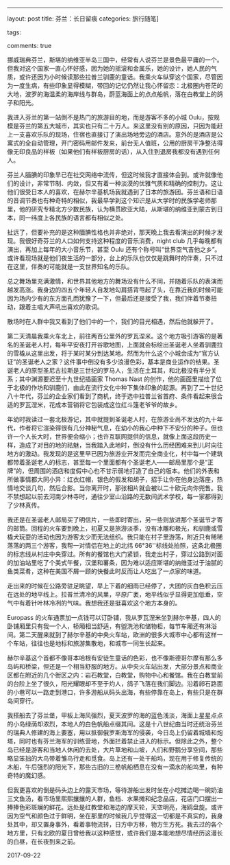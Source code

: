 ---
layout: post
title: 芬兰：长日留痕
categories: 旅行随笔]
<!---->tags:
comments: true





挪威瑞典芬兰，斯堪的纳维亚半岛三国中，经常有人说芬兰是景色最平庸的一个。但我对这个国家一直心怀好感，因为她的摇滚和金属乐，她的设计，她人民的气质，或许还因为小时候读那些拉普兰驯鹿的童话。我乘火车纵穿这个国家，尽管因为一度生病，有些印象显得模糊，带回的记忆仍然让我心怀留恋：北极圈内苍茫的大地，波罗的海温柔的海岸线与群岛，蔚蓝海面上的点点船帆，落在白教堂上的鸽子和阳光。

我进入芬兰的第一站倒不是热门的旅游目的地，而是游客不多的小城 Oulu，按规模是芬兰的第五大城市，其实也只有二十万人。来这里没有别的原因，只因为能赶上一支喜欢乐队的现场，住宿也直接订了演出场地旁边的酒店。意外的是酒店是公寓式的全自动管理，开门密码用邮件发来，前台无人值班，公用的厨房干净整洁得像无印良品的样板（如果他们有样板厨房的话），从入住到退房我都没有遇到任何人。

芬兰人腼腆的印象早已在社交网络中流传，但这时候我才直接体会到。或许就像他们的设计，非常节制、内敛，但又有着一种淡漠的优雅气质和精确的控制力。这让他们很受日本人的喜欢，在赫尔辛基机场我就遇到了日本的旅游团。芬兰语和日语的音调节奏也有种奇特的相似，我最早学到这个知识是从大学时的民族学老师那里，他的研究专精北方少数民族，认为横贯欧亚大陆，从斯堪的纳维亚到蒙古到日本，同一纬度上各民族的语言都有相似之处。

扯远了，但要补充的是这种腼腆性格也并非绝对，那天晚上我去看演出的时候才发现。我很好奇芬兰的人口如何支持这种程度的音乐消费，night club 几乎每晚都有演出，再加上每年的大小音乐节，甚至 Oulu 还有个称号叫“世界空气吉他之乡”。或许看现场就是他们夜生活的一部分，台上的乐队也仅仅是跳舞时的伴奏，只不过在这里，伴奏的可能就是一支世界知名的乐队。

总之舞场里充满激情，和世界其他地方的舞场没有什么不同，并随着乐队的表演而越发高涨。我身边的四五个年轻人自发地勾肩搭背甩起了头，在靠近我的时候可能因为场内少有的东方面孔而犹豫了一下，但最后还是接受了我，我们伴着节奏扭动，跟着主唱大声吼出喜欢的歌词。

散场时在人群中我又看到了他们中的一个，我们的目光相遇，然后他就躲开了。

第二天清晨我乘火车北上，前往两百公里外的罗瓦涅米。这个地方吸引游客的是著名的圣诞老人村，每年平安夜打开谷歌地图，上面就会标绘出圣诞老人坐着驯鹿拉的雪橇从这里出发，将于某时某分到达某地。然而为什么这个小城会成为“官方认证”的圣诞老人之家？这件事中倒没有多少浪漫色彩，基本是商业运作的结果。圣诞老人的原型圣尼古拉斯是三世纪的罗马人，生活在土耳其，和北极没有半分关系；其中渊源要迟至十九世纪插画家 Thomas Nast 的创作，他的画面里描绘了位于北极的作坊和驯鹿们，由此在流行文化中种下集体印象的起源。再到了二十世纪八十年代，芬兰的企业家们看到了商机，终于选中拉普兰省首府、条件看起来很合适的罗瓦涅米，花成本营销将它包装成这位红斗篷老爷爷的故乡。

年幼时我读过一套北极游记，其中就提到圣诞老人村，在旅游业尚不发达的九十年代，作者将它渲染得很有几分神秘气息，在幼小的我心中种下不安分的种子。但也许一个人长大时，世界便会缩小；也许互联网提供的信息，就像上面这段历史一样，造成了对目的地的祛魅，当我踏入此地时，倒没有什么历经困难来到儿时向往地方的激动。我发现的是这里早已因为旅游业开发而完全商业化，村中每一个建筑都带着圣诞老人的标志，甚至每一个里面都有个圣诞老人——邮局里那个是“正牌”的，但周围的酒店和度假中心也不甘示弱地打造了自己的版本。他们的外表和所做事情都大同小异：红衣红帽，银色的假发和胡子，招手让你在他身边落座，热情地交谈几句，然后合影。当你离开时，那张相片就会被以二十欧元向你兜售。我不禁想起以前去河南少林寺时，通往少室山沿路的无数间武术学校，每一家都得到了少林真传。

我还是在圣诞老人邮局买了明信片，一些即时寄出，另一些则放进那个圣诞节才寄的邮筒。回程的火车要到晚上，初夏又是旅游淡季，没有冰雕和极光，和驯鹿或雪橇犬玩耍的活动也因为游客太少而无法组织。我只能在村子里游荡，附近只有稀稀落落的两三个游客，我帮一对情侣在地上的北纬 66°36''标线处拍照，这条北极圈的标志线从村庄中央穿过。所有的餐馆也大门紧锁，我走出村子，穿过公路到对面的加油站里吃了个美式午餐，汉堡和薯条，因为难以适应斯堪的纳维亚过于油腻的鱼类菜肴，这种在美国不屑一顾的快餐此时反而让人吃出了一点家的味道。

走出来的时候在公路旁驻足眺望，早上下着的细雨已经停了，大团的灰白色积云压在远处的地平线上。拉普兰清冷的风里，平原广袤，地平线似乎显得更加低垂，空气中有着针叶林冷冽的气味。我想我还是挺喜欢这个地方本身的。

Europass 的火车通票加一点钱可以订卧铺，我从罗瓦涅米坐到赫尔辛基，四人的卧铺厢里只有我一个人，轿厢相当舒适，有盥洗池和储物柜，每节车厢还有淋浴间。第二天醒来就到了赫尔辛基的中央火车站，欧洲的很多大城市中心都有这样一个车站，往往也是地标和旅游集散地，和城市一同生长起来。

赫尔辛基这个首都不像哥本哈根有安徒生童话的色彩，也不像斯德哥尔摩有那么多岛屿和桥梁，但还是一个相当舒服的地方。从中央火车站出发，大部分景点和商业区都在附近的几个街区之内：岩石教堂，白教堂，购物中心和餐馆。我在白教堂前的台阶上坐了很久，阳光耀眼却不至于灼人，鸽子飞落在我们脚边。沿着卵石路面的小巷可以一路走到港口，许多游船从码头出海，有些停靠在岛上，有些只是在群岛间穿行。

我搭船去了芬兰堡，甲板上海风强烈，夏天波罗的海的蓝色浅淡，海面上星星点点的小岛绿荫却浓烈，本地人的白色帆船点缀其间。这是十八世纪由当时还统治芬兰的瑞典人修建的海上要塞，用以抵御俄罗斯海军的侵袭，今日岛上仍留着城墙和炮塔，同时也有芬兰海军的训练营地，外面拦着禁止进入的标示。但除此之外，整个岛已经是游客和当地人休闲的去处，大片草地和山坡，人们和野鹅分享空间，那些略显笨拙的大鸟带着雏鸟行走和觅食。岛上还有一处干船坞，现在用于修复传统的木船，午后强烈的阳光下，那些古旧的三桅帆船栖息在没有一滴水的船坞里，有种奇特的魔幻感。

但我更喜欢的倒是码头边上的露天市场，等待游船出发时坐在小吃摊边喝一碗奶油三文鱼汤，看市场里熙熙攘攘的人群，鱼档、水果摊和纪念品店，花店门口摆出一捧捧色彩斑斓的鲜花。远处是红教堂和海边的摩天轮，天空明亮，海鸥盘旋。或许因为空气和颜色过于鲜明，坐在那里的时候我几乎觉得这一切都是不真实的，我身处其中，却又置身事外，看着事物流转，日方中方移，物方生方死。我去过的各个地方里，只有北欧的夏日曾给我以这种感觉，或许我们是本能地想尽情经历这漫长的白昼，在长夜到来之前。


2017-09-22







